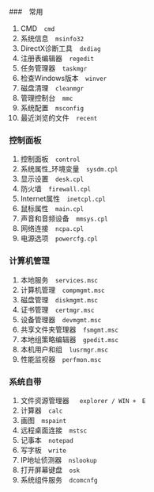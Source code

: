 ###　常用
1. CMD　``` cmd ```
1. 系统信息　``` msinfo32 ```
1. DirectX诊断工具　``` dxdiag ```
1. 注册表编辑器　``` regedit ```
1. 任务管理器　``` taskmgr ```
1. 检查Windows版本　``` winver ```
1. 磁盘清理　``` cleanmgr ```
1. 管理控制台　``` mmc ```
1. 系统配置　``` msconfig ```
1. 最近浏览的文件　``` recent ```

### 控制面板
1. 控制面板　``` control ```
1. 系统属性_环境变量　``` sysdm.cpl ```
1. 显示设置　``` desk.cpl ```
1. 防火墙　``` firewall.cpl ```
1. Internet属性　``` inetcpl.cpl ```
1. 鼠标属性　``` main.cpl ```
1. 声音和音频设备　``` mmsys.cpl ```
1. 网络连接　``` ncpa.cpl ```
1. 电源选项　``` powercfg.cpl ```

### 计算机管理
1. 本地服务　``` services.msc ```
1. 计算机管理　``` compmgmt.msc ```
1. 磁盘管理　``` diskmgmt.msc ```
1. 证书管理　``` certmgr.msc ```
1. 设备管理器　``` devmgmt.msc ```
1. 共享文件夹管理器　``` fsmgmt.msc ```
1. 本地组策略编辑器　``` gpedit.msc ```
1. 本机用户和组　``` lusrmgr.msc ```
1. 性能监视器　``` perfmon.msc ```

### 系统自带
1. 文件资源管理器　``` explorer / WIN +　E```
1. 计算器　``` calc ```
1. 画图　``` mspaint ```
1. 远程桌面连接　``` mstsc ```
1. 记事本　``` notepad ```
1. 写字板　``` write ```
1. IP地址侦测器　``` nslookup ```
1. 打开屏幕键盘　``` osk ```
1. 系统组件服务　``` dcomcnfg ```